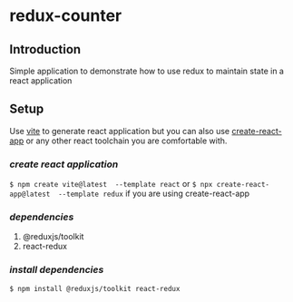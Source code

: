 # redux-counter

## **Introduction**

Simple application to demonstrate how to use redux to maintain state in a react application
 
## **Setup**
Use [vite](https://vitejs.dev/) to generate react application but you can also use  [create-react-app](https://create-react-app.dev/) or any other react toolchain you are comfortable with.

### *create react application*

<code>$ npm create vite@latest <appName> --template react</code>  or  <code>$ npx create-react-app@latest <appName> --template redux</code> if you are using create-react-app
 
 ### *dependencies*
1. @reduxjs/toolkit
2. react-redux 

### *install dependencies*
 <code>$ npm install @reduxjs/toolkit react-redux</code>
